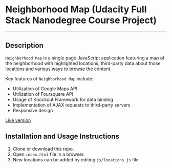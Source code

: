 # Neighborhood Map (Udacity Full Stack Nanodegree Course Project)

- - - -

## Description

`Neighborhood Map` is a single page JavaScript application featuring a map of the neighborhood with highlighted locations, third-party data about those locations and various ways to browse the content.

Key features of `Neighborhood Map` include:

- Utilization of Google Maps API
- Utilization of Foursquare API
- Usage of Knockout Framework for data binding
- Implementation of AJAX requests to third-party servers
- Responsive design

[Live version](https://mariastezhko.github.io)

## Installation and Usage Instructions

1. Clone or download this repo.
2. Open `index.html` file in a browser.
3. New locations can be added by editing `js/locations.js` file

